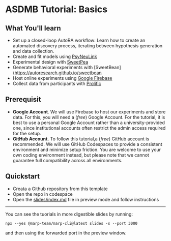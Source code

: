 # ASDMB Tutorial: Basics

## What You'll learn

- Set up a closed-loop AutoRA workflow: Learn how to create an automated discovery process, iterating between hypothesis generation and data collection.
- Create and fit models using [PsyNeuLink](https://princetonuniversity.github.io/PsyNeuLink/)
- Experimental design with [SweetPea](https://sites.google.com/view/sweetpea-ai)
- Generate behavioral experiments with [SweetBean](https://autoresearch.github.io/sweetbean
- Host online experiments using [Google Firebase](https://firebase.google.com/?gclsrc=aw.ds&gad_source=1&gad_campaignid=12211052842&gbraid=0AAAAADpUDOiuq_e0WNsTtWpy3FY8bLTF3&gclid=EAIaIQobChMIg5HztvbijwMVOBWtBh2S9zWTEAAYASAAEgJvCvD_BwE)
- Collect data from participants with [Prolific](https://www.prolific.com/)

## Prerequisit

- **Google Account**. We will use Firebase to host our experiments and store data. For this, you will need a (_free_) Google Account. For the tutorial, it is best to use a personal Google Account rather than a university-provided one, since institutional accounts often restrict the admin access required for the setup.
- **GitHub Account.** To follow this tutorial,a (_free_) GitHub account is recommended. We will use GitHub Codespaces to provide a consistent environment and minimize setup friction. You are welcome to use your own coding environment instead, but please note that we cannot guarantee full compatibility across all environments.

## Quickstart

- Creata a Github repository from this template
- Open the repo in codespace
- Open the [slides/index.md](slides/index.md) file in preview mode and follow instructions


--- 

You can see the tuorials in more digestible slides by running:

```shell
npx --yes @marp-team/marp-cli@latest slides -s --port 3000
```

and then using the forwarded port in the preview window.